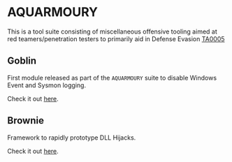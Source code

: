 # AQUARMOURY
This is a tool suite consisting of miscellaneous offensive tooling aimed at red teamers/penetration testers to primarily aid in Defense Evasion [TA0005](https://attack.mitre.org/tactics/TA0005/)

## Goblin
First module released as part of the `AQUARMOURY` suite to disable Windows Event and Sysmon logging.

Check it out [here](https://github.com/slaeryan/AQUARMOURY/tree/master/Goblin).

## Brownie
Framework to rapidly prototype DLL Hijacks.

Check it out [here](https://github.com/slaeryan/AQUARMOURY/tree/master/Brownie).

